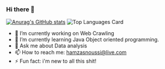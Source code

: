 ### Hi there 👋
[![Anurag's GitHub stats](https://github-readme-stats.vercel.app/api?username=HamzaSn)](https://github.com/HamzaSn/github-readme-stats)
![Top Languages Card](https://github-readme-stats.vercel.app/api/top-langs/?username=HamzaSn)

- 🔭 I’m currently working on Web Crawling
- 🌱 I’m currently learning Java Object oriented programming.
- 💬 Ask me about Data analysis
- 📫 How to reach me: hamzasnoussi@live.com
- ⚡ Fun fact: i'm new to all this shit!

